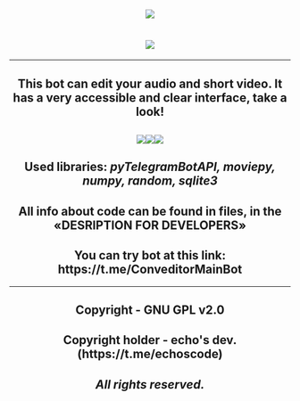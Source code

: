 <h1 align=center><img src="https://readme-typing-svg.herokuapp.com?font=Fira+Code&size=50&pause=1000&color=7f7e80&center=true&vCenter=true&width=435&lines=Conveditor"></h1>
<h1 align=center><img src="https://github.com/echocomplex/main/assets/102752755/3c1c2442-9451-4561-9ead-806dd38f121e"></h1>

--- 

<h2 align=center>This bot can edit your audio and short video. It has a very accessible and clear interface, take a look!</h2>

<h2 align=center><img src="https://github.com/echocomplex/main/assets/102752755/45ae4966-c4b4-478b-ae9b-4ef7f26d0427"><img src="https://github.com/echocomplex/main/assets/102752755/8fe33ee8-0619-4c17-a734-fba9f6695e81"><img src="https://github.com/echocomplex/main/assets/102752755/86e8d174-3302-40b2-93d9-0ad5c23e5c32"></h2>

<h2 align=center>Used libraries: <i>pyTelegramBotAPI, moviepy, numpy, random, sqlite3</i></h2>

<h2 align=center>All info about code can be found in files, in the «DESRIPTION FOR DEVELOPERS»</h2>

<h2 align=center>You can try bot at this link: https://t.me/ConveditorMainBot</h2>

---

<h2 align=center><b>Copyright - GNU GPL v2.0</b></h2>
<h2 align=center><b>Copyright holder - echo's dev. (https://t.me/echoscode)</b></h2>
<h2 align=center><b><i>All rights reserved.</i></b></h2>
